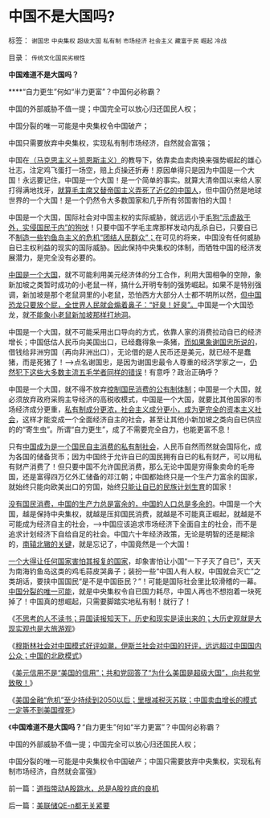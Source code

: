 # 中国不是大国吗?

标签： `谢国忠` `中央集权` `超级大国` `私有制` `市场经济` `社会主义` `藏富于民` `崛起` `冷战` 

目录： `传统文化国民劣根性`

**中国难道不是大国吗？**

****“自力更生”何如“半力更富”？中国何必称霸？

中国的外部威胁不值一提；中国完全可以放心归还国民人权；

中国分裂的唯一可能是中央集权令中国破产；

中国只需要放弃中央集权，实现私有制市场经济，自然就会富强；



中国在[（马克思主义＋凯恩斯主义）](../../../2011/7/11/凯恩斯主义降通胀，监管市场提质量.md)的教导下，依靠卖血卖肉换来强势崛起的雄心壮志，注定鸡飞蛋打一场空，赔上贞操还折寿！原因单得只是因为中国是一个大国！永远要记住，中国是一个大国！是一个简单的事实。就算大清帝国以来给人家打得满地找牙，[就算毛主席又替帝国主义弄死了近亿的中国人](../../../2011/1/21/香港模式和日本鬼子“人肉开采”.md)，但中国仍然是地球世界的一个大国！是一个仍然令大多数国家和几乎所有邻国害怕的大国！

中国是一个大国，国际社会对中国主权的实际威胁，就远远小于[毛狗“示虚敌于外，实侵国民于内”的狗吠](../../../2009/9/28/示形于外实侵于内的爱国道德明星.md)！只要中国不学毛主席那样发动内乱杀自已，只要自已不[制造一些钓鱼岛主义的危机“团结人民群众”；](http://darthvad123.wordpress.com/2011/04/05/%E9%92%93%E9%B1%BC%E5%B2%9B%E4%B8%BB%E4%B9%89/)在可见的将来，中国没有任何威胁自已主权利益的现实的国际威胁。因此保持中央集权的体制，而牺牲中国的经济发展潜力，是完全没有必要的。

[中国是一个大国](../../../2009/9/30/中国是一个大国！.md)，就不可能利用美元经济体的分工合作，利用大国相争的空隙，象新加坡之类暂时成功的小老鼠一样，搞什么开明专制的强势崛起。如果不是特别强调，新加坡是那个老鼠洞里的小老鼠，恐怕西方大部分人士都不明所以然，[但中国恐龙只要放个屁，全世界人民就会煽着鼻子：“好臭！好臭”。](../../../2009/9/30/永久性的全国全民总动员.md)中国是一个大国恐龙，就[不能象小老鼠新加坡那样打地洞](../../../2011/1/29/“中央帝国太大了”太难管理了.md)。

中国是一个大国，就不可能采用出口导向的方式，依靠人家的消费拉动自已的经济增长；中国低估人民币向美国出口，已经蠢得象一条猪，[而如果象谢国忠所说的](../../../2010/10/8/谢国忠的货币和汇率的常识错误.md)，借钱给非洲穷国（再向非洲出口），无论借的是人民币还是美元，就已经不是蠢猪，而是死猪了！——>点名谢国忠，是因为谢国忠最令人尊重的经济学家之一，[仍然犯下这些大多数主流五毛学者同样的错误](../../../2009/9/20/谢国忠等城镇化拉动GDP论可能灾难性结果.md)！有意呼？政治正确呼？

中国是一个大国，就不得不放弃[控制国民消费的公有制体制](../../../2010/7/4/民主就是把消费权归还国民.md)；中国是一个大国，就必须放弃政府采购主导经济的高税收模式，中国是一个大国，就要比其他国家的市场经济成分更重，[私有制成分更浓，社会主义成分更小，成为更完全的资本主义社会](../../../2011/8/11/文明史即资本主义史；人类社会＝（奴隶制＋资本主义）.md)，这样才能变成一个全面经济自主的社会，甚至让其他小新加坡之类向自已供应的的“寄生虫”。所谓“自力更生”，成了不需要完全自力，也能更富不息！

只有[中国成为是一个国民自主消费的私有制社会](../../../2011/7/5/民主是消费者的钞票买出来的；乳业实播《通往奴役之路》.md)，人民币自然而然就会国际化，成为各国的储备货币；因为中国终于允许自已的国民拥有自已的私有财产，可以用私有财产消费了！但只要中国不允许国民消费，那么无论中国是穷得象卖命的毛帝国，还是富得四万亿外汇储备的邓江朝；中国都始终只是一个生产力富余的国家，就始终只能向欧美出口的穷国，始终[只能让自已的民族计划生育](http://hi.baidu.com/darthchn/blog/item/95314adfd09ec94694ee37e1.html)的国家！

[没有国民消费，中国的生产力总是富余的，中国的人口总是多余的](../../../2010/4/25/内需并不会因为人民币升值就被拉动.md)。中国是一个大国，越是保持中央集权，就越是压抑国民消费，就越是不可能真正崛起，就越是不可能成为经济自主的社会，——>中国应该追求市场经济下全面自主的社会，而不是追求计划经济下自给自足的社会。中国六十年经济政策，无论是明智的还是糊涂的，[南辕北辙的关键](../../../2010/1/13/一字真经拖字诀，南辕北辙慢慢来.md)，就是忘记了，中国竟然是一个大国！

[一个大得让任何国家害怕其报复的国家](../../../2009/10/1/大国霸权主义阻碍中国和平崛起.md)，却象害怕让小国“一下子灭了自已”，天天为南海钓鱼岛这类的鸡毛蒜皮哭鼻子；装扮一些“中国人有人权，中国就会灭亡”之类胡话，要挟中国国民“是不是中国臣民？”！可能是国际社会里比较滑稽的一幕。[中国分裂的唯一可能](../../../2009/10/1/主权分裂症的病因，处方和毒药.md)，就是中央集权令自已国力耗尽，中国人再也不想抱着一块死掉了！中国真的想崛起，只需要脚踏实地私有制！就行了！

《[不思考的人不读书；异国读报知天下，历史和现实是读出来的；大历史观就是大现实观也是大旅游观](../../../2011/8/11/读书读报懂历史，学会旅游看世界.md)》

《[穆斯林社会对中国模式好评如潮，伊斯兰社会对中国的好评，远远超过中国国内公众；中国的北欧模式](../../../2011/8/11/穆斯林社会对中国模式好评如潮.md)》

《[美元信用不是“美国的信用”；共和党回答了“为什么美国是超级大国”，向共和党致敬！](../../../2011/8/11/美元信用非美国信用；向共和党致敬！.md)》

《[美国金融“危机”至少持续到2050以后；里根减税灭苏联；中国卖血增长的模式一定等不到美国撑死](../../../2011/8/12/里根减税灭苏联.md)》

《**中国难道不是大国吗？**“自力更生”何如“半力更富”？中国何必称霸？

中国的外部威胁不值一提；中国完全可以放心归还国民人权；

中国分裂的唯一可能是中央集权令中国破产；中国只需要放弃中央集权，实现私有制市场经济，自然就会富强》

前一篇：[道指带动A股跳水，总是A股抄底的良机](../../../2011/8/12/道指带动A股跳水，总是A股抄底的良机.md)

后一篇：[美联储QE-n都无关紧要](../../../2011/8/12/美联储QE-n都无关紧要.md)